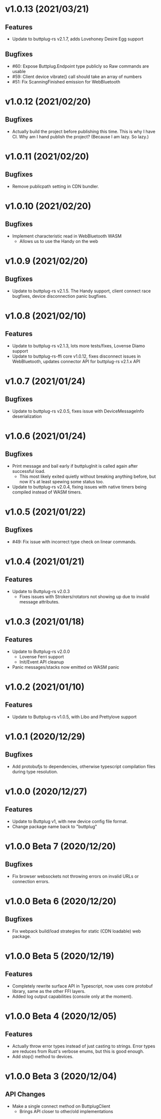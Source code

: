 # v1.0.13 (2021/03/21)

## Features

- Update to buttplug-rs v2.1.7, adds Lovehoney Desire Egg support

## Bugfixes

- #60: Expose Buttplug.Endpoint type publicly so Raw commands are usable
- #59: Client device vibrate() call should take an array of numbers
- #51: Fix ScanningFinished emission for WebBluetooth

# v1.0.12 (2021/02/20)

## Bugfixes

- Actually build the project before publishing this time. This is why I have CI. Why am I hand
  publish the project? (Because I am lazy. So lazy.)

# v1.0.11 (2021/02/20)

## Bugfixes

- Remove publicpath setting in CDN bundler.

# v1.0.10 (2021/02/20)

## Bugfixes

- Implement characteristic read in WebBluetooth WASM
  - Allows us to use the Handy on the web

# v1.0.9 (2021/02/20)

## Bugfixes

- Update to buttplug-rs v2.1.5. The Handy support, client connect race bugfixes, device
  disconnection panic bugfixes.

# v1.0.8 (2021/02/10)

## Features

- Update to buttplug-rs v2.1.3, lots more tests/fixes, Lovense Diamo support
- Update to buttplug-rs-ffi core v1.0.12, fixes disconnect issues in WebBluetooth, updates
  connector API for buttplug-rs v2.1.x API

# v1.0.7 (2021/01/24)

## Bugfixes

- Update to buttplug-rs v2.0.5, fixes issue with DeviceMessageInfo deserialization

# v1.0.6 (2021/01/24)

## Bugfixes

- Print message and bail early if buttplugInit is called again after successful load.
  - This most likely exited quietly without breaking anything before, but now it's at least spewing
    some status too.
- Update to buttplug-rs v2.0.4, fixing issues with native timers being compiled instead of WASM
  timers.

# v1.0.5 (2021/01/22)

## Bugfixes

- #49: Fix issue with incorrect type check on linear commands.

# v1.0.4 (2021/01/21)

## Features

- Update to Buttplug-rs v2.0.3
  - Fixes issues with Strokers/rotators not showing up due to invalid message attributes.

# v1.0.3 (2021/01/18)

## Features

- Update to Buttplug-rs v2.0.0
  - Lovense Ferri support
  - Init/Event API cleanup
- Panic messages/stacks now emitted on WASM panic

# v1.0.2 (2021/01/10)

## Features

- Update to Buttplug-rs v1.0.5, with Libo and Prettylove support

# v1.0.1 (2020/12/29)

## Bugfixes

- Add protobufjs to dependencies, otherwise typescript compilation files during type resolution.

# v1.0.0 (2020/12/27)

## Features

- Update to Buttplug v1, with new device config file format.
- Change package name back to "buttplug"

# v1.0.0 Beta 7 (2020/12/20)

## Bugfixes

- Fix browser websockets not throwing errors on invalid URLs or connection errors.

# v1.0.0 Beta 6 (2020/12/20)

## Bugfixes

- Fix webpack build/load strategies for static (CDN loadable) web package.

# v1.0.0 Beta 5 (2020/12/19)

## Features

- Completely rewrite surface API in Typescript, now uses core protobuf library, same as the other
  FFI layers.
- Added log output capabilities (console only at the moment).

# v1.0.0 Beta 4 (2020/12/05)

## Features

- Actually throw error types instead of just casting to strings. Error types are reduces from Rust's
  verbose enums, but this is good enough.
- Add stop() method to devices.

# v1.0.0 Beta 3 (2020/12/04)

## API Changes

- Make a single connect method on ButtplugClient
  - Brings API closer to other/old implementations
